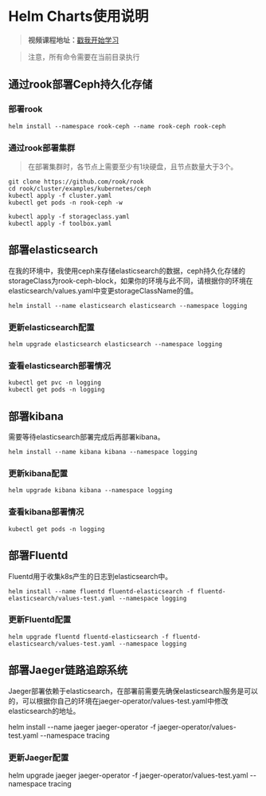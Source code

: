 # Helm Charts使用说明

> **视频课程地址：**[戳我开始学习](https://www.bilibili.com/video/av49387629?from=search&seid=4418298671230182069)

> 注意，所有命令需要在当前目录执行

## 通过rook部署Ceph持久化存储

### 部署rook

    helm install --namespace rook-ceph --name rook-ceph rook-ceph

### 通过rook部署集群

> 在部署集群时，各节点上需要至少有1块硬盘，且节点数量大于3个。

    git clone https://github.com/rook/rook
    cd rook/cluster/examples/kubernetes/ceph
    kubectl apply -f cluster.yaml
    kubectl get pods -n rook-ceph -w

    kubectl apply -f storageclass.yaml
    kubectl apply -f toolbox.yaml

## 部署elasticsearch

在我的环境中，我使用ceph来存储elasticsearch的数据，ceph持久化存储的storageClass为rook-ceph-block，如果你的环境与此不同，请根据你的环境在elasticsearch/values.yaml中变更storageClassName的值。

    helm install --name elasticsearch elasticsearch --namespace logging

### 更新elasticsearch配置

    helm upgrade elasticsearch elasticsearch --namespace logging

### 查看elasticsearch部署情况

    kubectl get pvc -n logging
    kubectl get pods -n logging

## 部署kibana

需要等待elasticsearch部署完成后再部署kibana。

    helm install --name kibana kibana --namespace logging

### 更新kibana配置

    helm upgrade kibana kibana --namespace logging

### 查看kibana部署情况

    kubectl get pods -n logging

## 部署Fluentd

Fluentd用于收集k8s产生的日志到elasticsearch中。

    helm install --name fluentd fluentd-elasticsearch -f fluentd-elasticsearch/values-test.yaml --namespace logging

### 更新Fluentd配置

    helm upgrade fluentd fluentd-elasticsearch -f fluentd-elasticsearch/values-test.yaml --namespace logging

## 部署Jaeger链路追踪系统

   Jaeger部署依赖于elasticsearch，在部署前需要先确保elasticsearch服务是可以的，可以根据你自己的环境在jaeger-operator/values-test.yaml中修改elasticsearch的地址。

   helm install --name jaeger jaeger-operator -f jaeger-operator/values-test.yaml --namespace tracing

### 更新Jaeger配置

   helm upgrade jaeger jaeger-operator -f jaeger-operator/values-test.yaml --namespace tracing

